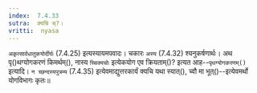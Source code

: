 ```yaml
---
index:  7.4.33
sutra:  क्यचि च्?।
vritti:  nyasa
---
```


`अकृत्सार्वधातुकयोर्दीर्घः` (7.4.25) इत्यस्यायमपवादः। चकारः `अस्य` (7.4.32) श्यनुकर्षणार्थः। अथ पृ()थग्योगकरणं किमर्थम्(), नास्य `च्चिक्यचोः` इत्येकयोग एव क्रियताम्()? इत्यत आह--`पृथग्योगकरणम्()` इत्यादि। `न च्छन्दस्यपुत्रम्य` (7.4.35) इत्येवमाद्युत्तरकार्यं क्यचि यथा स्यात्(), च्वौ मा भूत्()--इत्येवमर्थो योगविभागः कृतः॥
